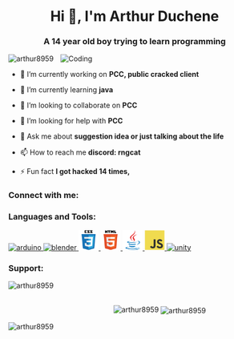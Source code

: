 <h1 align="center">Hi 👋, I'm Arthur Duchene</h1>
<h3 align="center">A 14 year old boy trying to learn programming</h3>
<img align="right" alt="Coding" width="400" src="https://i.pinimg.com/originals/13/5c/a0/135ca0ed2bde3e840ac40d43d011e717.gif">

<p align="left"> <img src="https://komarev.com/ghpvc/?username=arthur8959&label=Profile%20views&color=0e75b6&style=flat" alt="arthur8959" /> </p>

- 🔭 I’m currently working on **PCC, public cracked client**

- 🌱 I’m currently learning **java**

- 👯 I’m looking to collaborate on **PCC**

- 🤝 I’m looking for help with **PCC**

- 💬 Ask me about **suggestion idea or just talking about the life**

- 📫 How to reach me **discord: rngcat**

- ⚡ Fun fact **I got hacked 14 times,**

<h3 align="left">Connect with me:</h3>
<p align="left">
</p>

<h3 align="left">Languages and Tools:</h3>
<p align="left"> <a href="https://www.arduino.cc/" target="_blank" rel="noreferrer"> <img src="https://cdn.worldvectorlogo.com/logos/arduino-1.svg" alt="arduino" width="40" height="40"/> </a> <a href="https://www.blender.org/" target="_blank" rel="noreferrer"> <img src="https://download.blender.org/branding/community/blender_community_badge_white.svg" alt="blender" width="40" height="40"/> </a> <a href="https://www.w3schools.com/css/" target="_blank" rel="noreferrer"> <img src="https://raw.githubusercontent.com/devicons/devicon/master/icons/css3/css3-original-wordmark.svg" alt="css3" width="40" height="40"/> </a> <a href="https://www.w3.org/html/" target="_blank" rel="noreferrer"> <img src="https://raw.githubusercontent.com/devicons/devicon/master/icons/html5/html5-original-wordmark.svg" alt="html5" width="40" height="40"/> </a> <a href="https://www.java.com" target="_blank" rel="noreferrer"> <img src="https://raw.githubusercontent.com/devicons/devicon/master/icons/java/java-original.svg" alt="java" width="40" height="40"/> </a> <a href="https://developer.mozilla.org/en-US/docs/Web/JavaScript" target="_blank" rel="noreferrer"> <img src="https://raw.githubusercontent.com/devicons/devicon/master/icons/javascript/javascript-original.svg" alt="javascript" width="40" height="40"/> </a> <a href="https://unity.com/" target="_blank" rel="noreferrer"> <img src="https://www.vectorlogo.zone/logos/unity3d/unity3d-icon.svg" alt="unity" width="40" height="40"/> </a> </p>


<h3 align="left">Support:</h3>
<p><a href="https://www.buymeacoffee.com/arthur8959"> <img align="left" src="https://cdn.buymeacoffee.com/buttons/v2/default-yellow.png" height="50" width="210" alt="arthur8959" /></a></p><br><br>


<p><img align="left" src="https://github-readme-stats.vercel.app/api/top-langs?username=arthur8959&show_icons=true&locale=en&layout=compact" alt="arthur8959" /></p>

<p>&nbsp;<img align="center" src="https://github-readme-stats.vercel.app/api?username=arthur8959&show_icons=true&locale=en" alt="arthur8959" /></p>

<p><img align="center" src="https://github-readme-streak-stats.herokuapp.com/?user=arthur8959&" alt="arthur8959" /></p>

